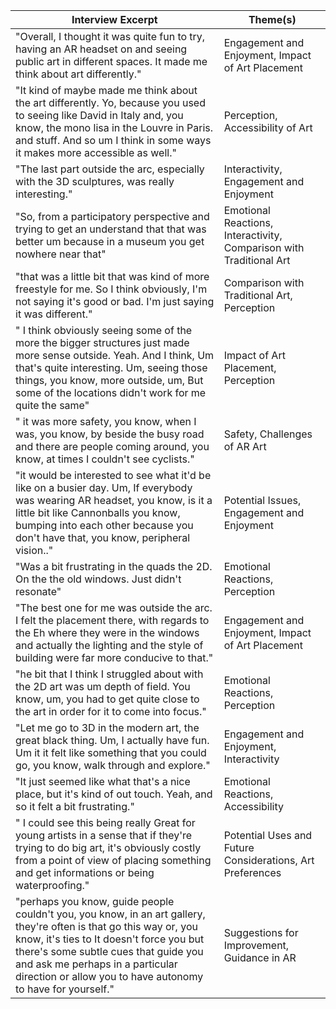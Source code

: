
| **Interview Excerpt**                                                                                                                                                                                                                                                                                      | **Theme(s)**                                                        |
| ---------------------------------------------------------------------------------------------------------------------------------------------------------------------------------------------------------------------------------------------------------------------------------------------------------- | ------------------------------------------------------------------- |
| "Overall, I thought it was quite fun to try, having an AR headset on and seeing public art in different spaces. It made me think about art differently."                                                                                                                                                   | Engagement and Enjoyment, Impact of Art Placement                   |
| "It kind of maybe made me think about the art differently. Yo, because you used to seeing like David in Italy and, you know, the mono lisa in the Louvre in Paris. and stuff. And so um I think in some ways it makes more accessible as well."                                                            | Perception, Accessibility of Art                                    |
| "The last part outside the arc, especially with the 3D sculptures, was really interesting."                                                                                                                                                                                                                | Interactivity, Engagement and Enjoyment                             |
| "So, from a participatory perspective and trying to get an understand that that was better um because in a museum you get nowhere near that"                                                                                                                                                               | Emotional Reactions, Interactivity, Comparison with Traditional Art |
| "that was a little bit that was kind of more freestyle for me. So I think obviously, I'm not saying it's good or bad. I'm just saying it was different."                                                                                                                                                   | Comparison with Traditional Art, Perception                         |
| " I think obviously seeing some of the more the bigger structures just made more sense outside. Yeah. And I think, Um that's quite interesting. Um, seeing those things, you know, more outside, um, But some of the locations didn't work for me quite the same"                                          | Impact of Art Placement, Perception                                 |
| " it was more safety, you know, when I was, you know, by beside the busy road and there are people coming around, you know, at times I couldn't see cyclists."                                                                                                                                             | Safety, Challenges of AR Art                                        |
| "it would be interested to see what it'd be like on a busier day. Um, If everybody was wearing AR headset, you know, is it a little bit like Cannonballs you know, bumping into each other because you don't have that, you know, peripheral vision.."                                                     | Potential Issues, Engagement and Enjoyment                          |
| "Was a bit frustrating in the quads the 2D. On the the old windows. Just didn't resonate"                                                                                                                                                                                                                  | Emotional Reactions, Perception                                     |
| "The best one for me was outside the arc. I felt the placement there, with regards to the Eh where they were in the windows and actually the lighting and the style of building were far more conducive to that."                                                                                          | Engagement and Enjoyment, Impact of Art Placement                   |
| "he bit that I think I struggled about with the 2D art was um depth of field. You know, um, you had to get quite close to the art in order for it to come into focus."                                                                                                                                     | Emotional Reactions, Perception                                     |
| "Let me go to 3D in the modern art, the great black thing. Um, I actually have fun. Um it it felt like something that you could go, you know, walk through and explore."                                                                                                                                   | Engagement and Enjoyment, Interactivity                             |
| "It just seemed like what that's a nice place, but it's kind of out touch. Yeah, and so it felt a bit frustrating."                                                                                                                                                                                        | Emotional Reactions, Accessibility                                  |
| " I could see this being really Great for young artists in a sense that if they're trying to do big art, it's obviously costly from a point of view of placing something and get informations or being waterproofing."                                                                                     | Potential Uses and Future Considerations, Art Preferences           |
| "perhaps you know, guide people couldn't you, you know, in an art gallery, they're often is that go this way or, you know, it's ties to It doesn't force you but there's some subtle cues that guide you and ask me perhaps in a particular direction or allow you to have autonomy to have for yourself." | Suggestions for Improvement, Guidance in AR                         |

